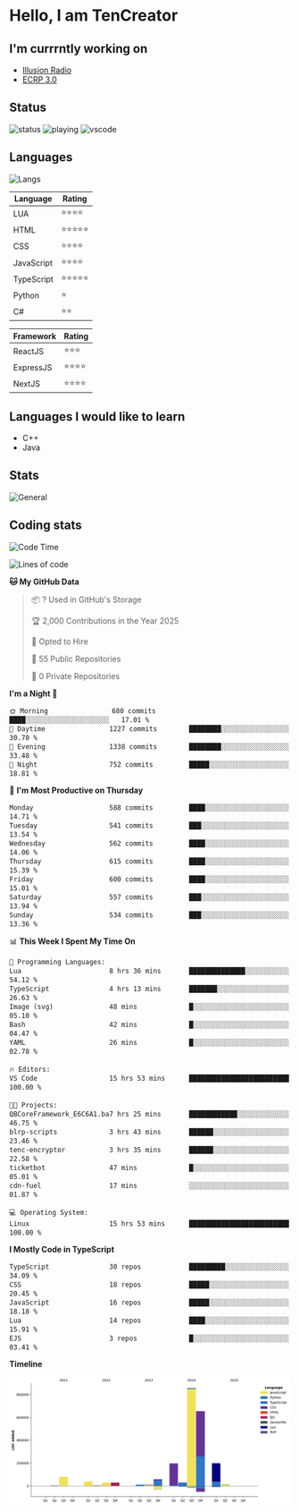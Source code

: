 # Hello, I am TenCreator

## I'm currrntly working on
- [Illusion Radio](https://illusionradio.co.uk/)
- [ECRP 3.0](http://github.com/Emerald-Coast-Roleplay/)

## Status
![status](https://api.statusbadges.me/badge/status/518334475038359555?simple=true&style=for-the-badge)
![playing](https://api.statusbadges.me/badge/playing/518334475038359555?style=for-the-badge)
![vscode](https://api.statusbadges.me/badge/vscode/518334475038359555?style=for-the-badge)

## Languages
![Langs](https://github-readme-stats.vercel.app/api/top-langs/?username=tencreator&layout=compact&theme=radical)


|Language|Rating|
|--------|------|
|LUA|⭐️⭐️⭐️⭐️|
|HTML|⭐️⭐️⭐️⭐️⭐️|
|CSS|⭐️⭐️⭐️⭐️|
|JavaScript|⭐️⭐️⭐️⭐️|
|TypeScript|⭐️⭐️⭐️⭐️⭐️|
|Python|⭐️|
|C#|⭐️⭐️ |

|Framework|Rating|
|--------|------|
|ReactJS|⭐️⭐️⭐|
|ExpressJS|⭐️⭐️⭐️⭐️|
|NextJS|⭐️⭐️⭐⭐️|

## Languages I would like to learn
- C++
- Java

## Stats
![General](https://github-readme-stats.vercel.app/api?username=tencreator&show_icons=true&theme=radical)

## Coding stats

<!--START_SECTION:waka-->
![Code Time](http://img.shields.io/badge/Code%20Time-528%20hrs%2020%20mins-blue)

![Lines of code](https://img.shields.io/badge/From%20Hello%20World%20I%27ve%20Written-2.2%20million%20lines%20of%20code-blue)

**🐱 My GitHub Data** 

> 📦 ? Used in GitHub's Storage 
 > 
> 🏆 2,000 Contributions in the Year 2025
 > 
> 💼 Opted to Hire
 > 
> 📜 55 Public Repositories 
 > 
> 🔑 0 Private Repositories 
 > 
**I'm a Night 🦉** 

```text
🌞 Morning                680 commits         ████░░░░░░░░░░░░░░░░░░░░░   17.01 % 
🌆 Daytime                1227 commits        ████████░░░░░░░░░░░░░░░░░   30.70 % 
🌃 Evening                1338 commits        ████████░░░░░░░░░░░░░░░░░   33.48 % 
🌙 Night                  752 commits         █████░░░░░░░░░░░░░░░░░░░░   18.81 % 
```
📅 **I'm Most Productive on Thursday** 

```text
Monday                   588 commits         ████░░░░░░░░░░░░░░░░░░░░░   14.71 % 
Tuesday                  541 commits         ███░░░░░░░░░░░░░░░░░░░░░░   13.54 % 
Wednesday                562 commits         ████░░░░░░░░░░░░░░░░░░░░░   14.06 % 
Thursday                 615 commits         ████░░░░░░░░░░░░░░░░░░░░░   15.39 % 
Friday                   600 commits         ████░░░░░░░░░░░░░░░░░░░░░   15.01 % 
Saturday                 557 commits         ███░░░░░░░░░░░░░░░░░░░░░░   13.94 % 
Sunday                   534 commits         ███░░░░░░░░░░░░░░░░░░░░░░   13.36 % 
```


📊 **This Week I Spent My Time On** 

```text
💬 Programming Languages: 
Lua                      8 hrs 36 mins       ██████████████░░░░░░░░░░░   54.12 % 
TypeScript               4 hrs 13 mins       ███████░░░░░░░░░░░░░░░░░░   26.63 % 
Image (svg)              48 mins             █░░░░░░░░░░░░░░░░░░░░░░░░   05.10 % 
Bash                     42 mins             █░░░░░░░░░░░░░░░░░░░░░░░░   04.47 % 
YAML                     26 mins             █░░░░░░░░░░░░░░░░░░░░░░░░   02.78 % 

🔥 Editors: 
VS Code                  15 hrs 53 mins      █████████████████████████   100.00 % 

🐱‍💻 Projects: 
QBCoreFramework_E6C6A1.ba7 hrs 25 mins       ████████████░░░░░░░░░░░░░   46.75 % 
blrp-scripts             3 hrs 43 mins       ██████░░░░░░░░░░░░░░░░░░░   23.46 % 
tenc-encryptor           3 hrs 35 mins       ██████░░░░░░░░░░░░░░░░░░░   22.58 % 
ticketbot                47 mins             █░░░░░░░░░░░░░░░░░░░░░░░░   05.01 % 
cdn-fuel                 17 mins             ░░░░░░░░░░░░░░░░░░░░░░░░░   01.87 % 

💻 Operating System: 
Linux                    15 hrs 53 mins      █████████████████████████   100.00 % 
```

**I Mostly Code in TypeScript** 

```text
TypeScript               30 repos            █████████░░░░░░░░░░░░░░░░   34.09 % 
CSS                      18 repos            █████░░░░░░░░░░░░░░░░░░░░   20.45 % 
JavaScript               16 repos            █████░░░░░░░░░░░░░░░░░░░░   18.18 % 
Lua                      14 repos            ████░░░░░░░░░░░░░░░░░░░░░   15.91 % 
EJS                      3 repos             █░░░░░░░░░░░░░░░░░░░░░░░░   03.41 % 
```



**Timeline**

![Lines of Code chart](https://raw.githubusercontent.com/tencreator/tencreator/main/assets/bar_graph.png)


<!--END_SECTION:waka-->

